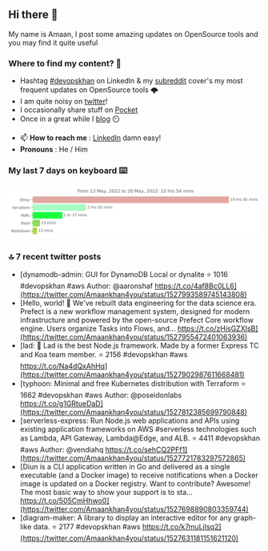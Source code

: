 <!--- [![Hits](https://hits.seeyoufarm.com/api/count/incr/badge.svg?url=https%3A%2F%2Fgithub.com%2Fakhan4u%2Fhit-counter&count_bg=%2379C83D&title_bg=%23555555&icon=&icon_color=%23E7E7E7&title=visits&edge_flat=false)](https://hits.seeyoufarm.com) --->

## Hi there 👋

My name is Amaan, I post some amazing updates on OpenSource tools and you may find it quite useful

### Where to find my content? 🤔

* Hashtag [#devopskhan](https://www.linkedin.com/feed/hashtag/devopskhan/) on LinkedIn & my [subreddit](https://www.reddit.com/r/devopskhan/) cover's my most frequent updates on OpenSource tools 🌩️
* I am quite noisy on [twitter](https://twitter.com/Amaankhan4you)!
* I occasionally share stuff on [Pocket](https://getpocket.com/@ej6g8d1dp2829A16a9Tf5d4T6bAMp3d8791rejDe86yem3bm4e14ex4fT4dluk29)
* Once in a great while I [blog](https://linuxparrot.com/) ⏲️


- 📫 **How to reach me** : [LinkedIn](https://www.linkedin.com/in/amaan-khan-linux-ninja) damn easy!
- **Pronouns** : He / Him

### My last 7 days on keyboard ⌨️

<img src="https://github.com/akhan4u/akhan4u/blob/main/images/stat.svg" alt="Amaan's Wakatime Activity!"/>

### 🔝 7 recent twitter posts
<!-- DEVDOJO:START -->
- [dynamodb-admin: GUI for DynamoDB Local or dynalite
⭐️ 1016
#devopskhan #aws
Author: @aaronshaf
https://t.co/4af8Bc0LL6](https://twitter.com/Amaankhan4you/status/1527993589745143808)
- [Hello, world! 👋 We&#39;ve rebuilt data engineering for the data science era. Prefect is a new workflow management system, designed for modern infrastructure and powered by the open-source Prefect Core workflow engine. Users organize Tasks into Flows, and… https://t.co/zHjsGZXIsB](https://twitter.com/Amaankhan4you/status/1527955472401063936)
- [lad:  :boy: Lad is the best Node.js framework. Made by a former Express TC and Koa team member.
⭐️ 2156
#devopskhan #aws
https://t.co/Na4dQxAhHq](https://twitter.com/Amaankhan4you/status/1527902987611668481)
- [typhoon: Minimal and free Kubernetes distribution with Terraform
⭐️ 1662
#devopskhan #aws
Author: @poseidonlabs
https://t.co/g1GRtueDaD](https://twitter.com/Amaankhan4you/status/1527812385699790848)
- [serverless-express: Run Node.js web applications and APIs using existing application frameworks on AWS #serverless technologies such as Lambda, API Gateway, Lambda@Edge, and ALB.
⭐️ 4411
#devopskhan #aws
Author: @vendiahq
https://t.co/sehCQ2PFf1](https://twitter.com/Amaankhan4you/status/1527721783297572865)
- [Diun is a CLI application written in Go and delivered as a single executable &lpar;and a Docker image&rpar; to receive notifications when a Docker image is updated on a Docker registry. Want to contribute? Awesome! The most basic way to show your support is to sta… https://t.co/505CmHhwo0](https://twitter.com/Amaankhan4you/status/1527698890803359744)
- [diagram-maker: A library to display an interactive editor for any graph-like data.
⭐️ 2177
#devopskhan #aws
https://t.co/k7muLjIsq2](https://twitter.com/Amaankhan4you/status/1527631181151621120)
<!-- DEVDOJO:END -->

<!-- ![Amaan's GitHub stats](https://github-readme-stats.vercel.app/api?username=akhan4u&count_private=true&show_icons=true&hide=contribs) -->
